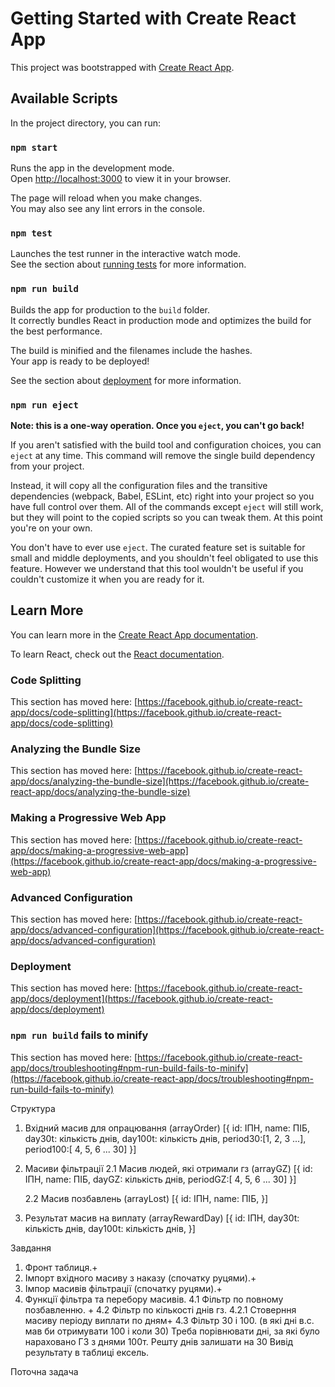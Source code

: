 # Getting Started with Create React App

This project was bootstrapped with [Create React App](https://github.com/facebook/create-react-app).

## Available Scripts

In the project directory, you can run:

### `npm start`

Runs the app in the development mode.\
Open [http://localhost:3000](http://localhost:3000) to view it in your browser.

The page will reload when you make changes.\
You may also see any lint errors in the console.

### `npm test`

Launches the test runner in the interactive watch mode.\
See the section about [running tests](https://facebook.github.io/create-react-app/docs/running-tests) for more information.

### `npm run build`

Builds the app for production to the `build` folder.\
It correctly bundles React in production mode and optimizes the build for the best performance.

The build is minified and the filenames include the hashes.\
Your app is ready to be deployed!

See the section about [deployment](https://facebook.github.io/create-react-app/docs/deployment) for more information.

### `npm run eject`

**Note: this is a one-way operation. Once you `eject`, you can't go back!**

If you aren't satisfied with the build tool and configuration choices, you can `eject` at any time. This command will remove the single build dependency from your project.

Instead, it will copy all the configuration files and the transitive dependencies (webpack, Babel, ESLint, etc) right into your project so you have full control over them. All of the commands except `eject` will still work, but they will point to the copied scripts so you can tweak them. At this point you're on your own.

You don't have to ever use `eject`. The curated feature set is suitable for small and middle deployments, and you shouldn't feel obligated to use this feature. However we understand that this tool wouldn't be useful if you couldn't customize it when you are ready for it.

## Learn More

You can learn more in the [Create React App documentation](https://facebook.github.io/create-react-app/docs/getting-started).

To learn React, check out the [React documentation](https://reactjs.org/).

### Code Splitting

This section has moved here: [https://facebook.github.io/create-react-app/docs/code-splitting](https://facebook.github.io/create-react-app/docs/code-splitting)

### Analyzing the Bundle Size

This section has moved here: [https://facebook.github.io/create-react-app/docs/analyzing-the-bundle-size](https://facebook.github.io/create-react-app/docs/analyzing-the-bundle-size)

### Making a Progressive Web App

This section has moved here: [https://facebook.github.io/create-react-app/docs/making-a-progressive-web-app](https://facebook.github.io/create-react-app/docs/making-a-progressive-web-app)

### Advanced Configuration

This section has moved here: [https://facebook.github.io/create-react-app/docs/advanced-configuration](https://facebook.github.io/create-react-app/docs/advanced-configuration)

### Deployment

This section has moved here: [https://facebook.github.io/create-react-app/docs/deployment](https://facebook.github.io/create-react-app/docs/deployment)

### `npm run build` fails to minify

This section has moved here: [https://facebook.github.io/create-react-app/docs/troubleshooting#npm-run-build-fails-to-minify](https://facebook.github.io/create-react-app/docs/troubleshooting#npm-run-build-fails-to-minify)

Структура

1. Вхідний масив для опрацювання (arrayOrder)
   [{
   id: ІПН,
   name: ПІБ,
   day30t: кількість днів,
   day100t: кількість днів,
   period30:[1, 2, 3 ...],
   period100:[ 4, 5, 6 ... 30]
   }]

2. Масиви фільтрації
   2.1 Масив людей, які отримали гз (arrayGZ)
   [{
   id: ІПН,
   name: ПІБ,
   dayGZ: кількість днів,
   periodGZ:[ 4, 5, 6 ... 30]
   }]

   2.2 Масив позбавлень (arrayLost)
   [{
   id: ІПН,
   name: ПІБ,
   }]

3. Результат масив на виплату (arrayRewardDay)
   [{
   id: ІПН,
   day30t: кількість днів,
   day100t: кількість днів,
   }]

Завдання

1. Фронт таблиця.+
2. Імпорт вхідного масиву з наказу (спочатку руцями).+
3. Імпор масивів фільтрації (спочатку руцями).+
4. Функції фільтра та перебору масивів.
   4.1 Фільтр по повному позбавленню. +
   4.2 Фільтр по кількості днів гз.
   4.2.1 Стоверння масиву періоду виплати по дням+
   4.3 Фільтр 30 і 100. (в які дні в.с. мав би отримувати 100 і коли 30)
   Треба порівнювати дні, за які було нараховано ГЗ з днями 100т. Решту днів залишати на 30
   Вивід результату в таблиці ексель.

Поточна задача
